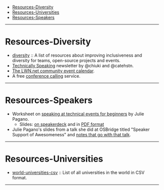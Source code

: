 + [Resources-Diversity](#resources-diversity)
+ [Resources-Universities](#resources-universities)
+ [Resources-Speakers](#resources-Speakers)

----

# Resources-Diversity
+ [diversity](https://github.com/jamiehannaford/diversity) :: A list of resources about improving inclusiveness and diversity for teams, open-source projects and events.
+ [Technically Speaking](http://tinyletter.com/techspeak) newsletter by @chiuki and @catehstn.
+ [The LWN.net community event calendar](http://lwn.net/Calendar/).
+ A free [conference calling](https://www.freeconferencecall.com/) service.

----

# Resources-Speakers 

+ Worksheet on [speaking at technical events for beginners](http://juliepagano.com/materials/speaking-at-tech-events-beginners/worksheet.pdf) by Julie Pagano.
   * Slides: [on speakerdeck](http://juliepagano.com/materials/speaking-at-tech-events-beginners/slides.pdf) and in [PDF format](http://juliepagano.com/materials/speaking-at-tech-events-beginners/slides.pdf)
+ Julie Pagano's slides from a talk she did at OSBridge titled "Speaker Support of Awesomeness" and [notes that go with that talk](http://juliepagano.com/blog/2014/06/30/speaker-support-of-awesomeness/).

----

# Resources-Universities
+ [world-universities-csv](https://github.com/endSly/world-universities-csv) :: List of all universities in the world in CSV format.

----


